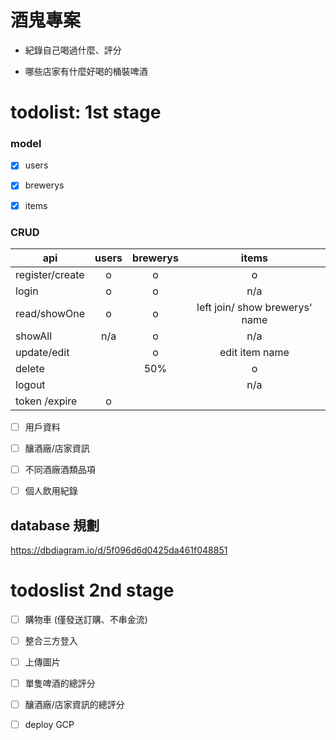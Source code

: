 # 酒鬼專案

- 紀錄自己喝過什麼、評分

- 哪些店家有什麼好喝的桶裝啤酒






# todolist: 1st stage

### model 
- [x] users
- [x] brewerys
- [x] items




### CRUD 

| api  | users  |brewerys   |   items|
|---------|:---:|:---:|:---:|
| register/create |  o  | o |  o  | 
| login      |  o  |  o | n/a  |
| read/showOne  |  o  |  o    |   left join/ show brewerys' name  | 
| showAll  |  n/a  |   o  |  n/a  | 
| update/edit  |   |  o  |  edit item name   | 
| delete  |   |  50%  |   o   | 
| logout  |   |    |    n/a  | 
| token /expire  |  o |    |      | 




- [ ] 用戶資料 
- [ ] 釀酒廠/店家資訊
- [ ] 不同酒廠酒類品項
- [ ] 個人飲用紀錄


## database 規劃
https://dbdiagram.io/d/5f096d6d0425da461f048851



# todoslist 2nd stage
- [ ] 購物車 (僅發送訂購、不串金流)
- [ ] 整合三方登入
- [ ] 上傳圖片
- [ ] 單隻啤酒的總評分
- [ ] 釀酒廠/店家資訊的總評分
- [ ] deploy GCP 

